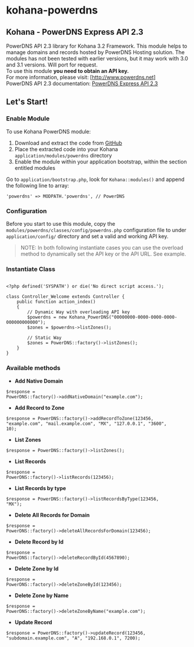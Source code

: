 kohana-powerdns
===============

## Kohana - PowerDNS Express API 2.3

PowerDNS API 2.3 library for Kohana 3.2 Framework. This module helps to manage domains and records hosted by PowerDNS Hosting solution. The modules has not been tested with earlier versions, but it may work with 3.0 and 3.1 versions. Will port for request.  
To use this module **you need to obtain an API key.**  
For more information, please visit: [http://www.powerdns.net]  
PowerDNS API 2.3 documentation: [PowerDNS Express API 2.3]  

## Let's Start!

### Enable Module

To use Kohana PowerDNS module:

1. Download and extract the code from [GitHub]
2. Place the extracted code into your Kohana <code>application/modules/powerdns</code> directory
3. Enable the module within your application bootstrap, within the section entitled modules

Go to <code>application/bootstrap.php</code>, look for <code>Kohana::modules()</code> and append the following line to array:

<code>'powerdns'   => MODPATH.'powerdns',	 // PowerDNS</code>

### Configuration

Before you start to use this module, copy the <code>modules/powerdns/classes/config/powerdns.php</code> configuration file to under <code>application/config/</code> directory and set a valid and working API key.

> NOTE: In both following instantiate cases you can use the overload method to dynamically set the API key or the API URL. See example.

### Instantiate Class

<pre><code>
&lt;?php defined('SYSPATH') or die('No direct script access.');  

class Controller_Welcome extends Controller {  
	public function action_index()  
	{  
		// Dynamic Way with overloading API key  
		$powerdns = new Kohana_PowerDNS("00000000-0000-0000-0000-000000000000");  
		$zones = $powerdns->listZones();  
	  
		// Static Way  
		$zones = PowerDNS::factory()->listZones();  
	}  
}  
</code></pre>
### Available methods

  - **Add Native Domain**
  
<code>$response = PowerDNS::factory()->addNativeDomain("example.com");</code>

  - **Add Record to Zone**
  
<code>$response = PowerDNS::factory()->addRecordToZone(123456, "example.com", "mail.example.com", "MX", "127.0.0.1", "3600", 10);</code>

  - **List Zones**
  
<code>$response = PowerDNS::factory()->listZones();</code>

  - **List Records**
  
<code>$response = PowerDNS::factory()->listRecords(123456);</code>

  - **List Records by type**
  
<code>$response = PowerDNS::factory()->listRecordsByType(123456, "MX");</code>

  - **Delete All Records for Domain**
  
<code>$response = PowerDNS::factory()->deleteAllRecordsForDomain(123456);</code>

  - **Delete Record by Id**
  
<code>$response = PowerDNS::factory()->deleteRecordById(4567890);</code>

  - **Delete Zone by Id**
  
<code>$response = PowerDNS::factory()->deleteZoneById(123456);</code>

  - **Delete Zone by Name**
  
<code>$response = PowerDNS::factory()->deleteZoneByName("example.com");</code>

  - **Update Record**

<code>$response = PowerDNS::factory()->updateRecord(123456, "subdomain.example.com", "A", "192.168.0.1", 7200);</code>


  [http://www.powerdns.net]: http://www.powerdns.net
  [PowerDNS Express API 2.3]: https://www.powerdns.net/inc/pdf/PowerDNS%20Express%20API%202.3.pdf
  [GitHub]: https://github.com/southern-hu/kohana-powerdns